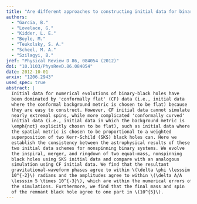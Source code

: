 ```yaml
---
title: "Are different approaches to constructing initial data for binary black hole simulations of the same astrophysical situation equivalent?"
authors:
  - "Garcia, B."
  - "Lovelace, G."
  - "Kidder, L. E."
  - "Boyle, M."
  - "Teukolsky, S. A."
  - "Scheel, M. A."
  - "Szilagyi, B."
jref: "Physical Review D 86, 084054 (2012)"
doi: "10.1103/PhysRevD.86.084054"
date: 2012-10-01
arxiv: "1206.2943"
used_spec: true
abstract: |
  Initial data for numerical evolutions of binary-black holes have
  been dominated by 'conformally flat' (CF) data (i.e., initial data
  where the conformal background metric is chosen to be flat) because
  they are easy to construct. However, CF initial data cannot simulate
  nearly extremal spins, while more complicated 'conformally curved'
  initial data (i.e., initial data in which the background metric is
  \emph{not} explicitly chosen to be flat), such as initial data where
  the spatial metric is chosen to be proportional to a weighted
  superposition of two Kerr-Schild (SKS) black holes can. Here we
  establish the consistency between the astrophysical results of these
  two initial data schemes for nonspinning binary systems. We evolve
  the inspiral, merger, and ringdown of two equal-mass, nonspinning
  black holes using SKS initial data and compare with an analogous
  simulation using CF initial data. We find that the resultant
  gravitational-waveform phases agree to within \(\delta \phi \lesssim
  10^{-2}\) radians and the amplitudes agree to within \(\delta A/A
  \lesssim 5 \times 10^{-3}\), which are within the numerical errors of
  the simulations. Furthermore, we find that the final mass and spin
  of the remnant black hole agree to one part in \(10^{5}\).
---
```


